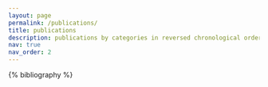 ```yaml
---
layout: page
permalink: /publications/
title: publications
description: publications by categories in reversed chronological order. generated by jekyll-scholar.
nav: true
nav_order: 2
---
```


<!-- _pages/publications.md -->
<div class="publications">

{% bibliography %}

</div>

